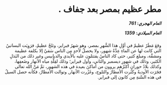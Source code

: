 <h1 dir="rtl">مطر عظيم بمصر بعد جفاف .</h1>

<h5 dir="rtl">العام الهجري:  761

العام الميلادي: 1359

</h5>

<p dir="rtl">وقعَ مَطَرٌ عظيمٌ في أوَّلِ هذا الشَّهرِ بمصر، وهو شهرُ فبراير، وثلجٌ عظيمٌ، فرَوِيَت البساتينُ التي كانت لها عن الماءِ عِدَّةُ شهور، ولا يحصلُ لأحدٍ مِن الناس سَقيٌ إلا بكلفة عظيمة ومشقَّة، ومبلغ كثير، حتى كاد الناسُ يقتتلون عليه بالأيدي والدبابيس وغير ذلك من البَذلِ الكثير، وذلك في شهورِ ديسمبر والثاني، وأول فبراير؛ وذلك لقِلَّةِ مياه الأنهار وضَعفِها، وكذلك بلادُ حوران أكثَرُهم يروون من أماكنَ بعيدة في هذه الشهور، ثمَّ مَنَّ الله تعالى فجَرَت الأوديةُ وكَثُرت الأمطارُ والثلوج، وغَزُرت الأنهار, وتوالت الأمطارُ، فكأنه حصل السيلُ في هذه السَّنةِ مِن كانون إلى فبراير.</p></br>
